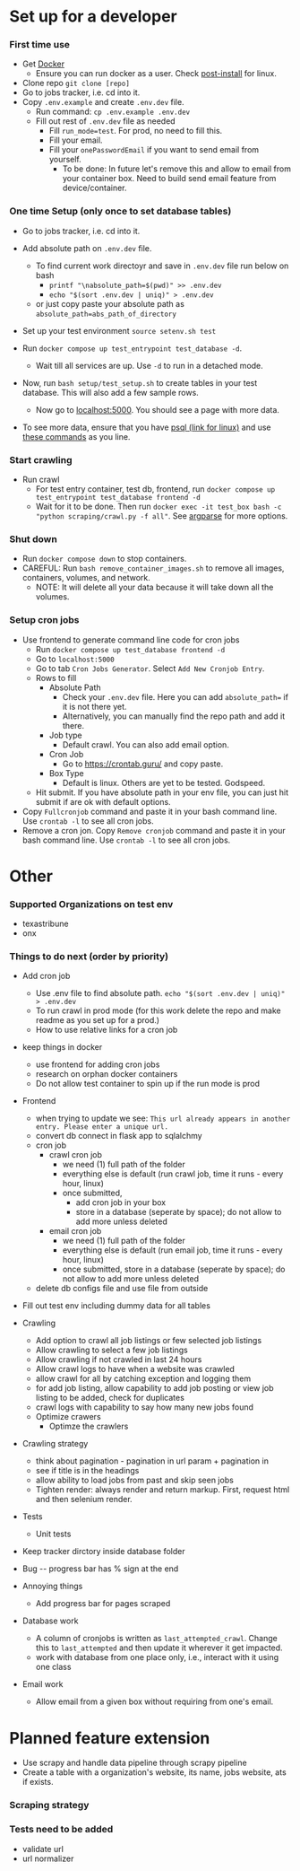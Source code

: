 
# Set up for a developer

### First time use
- Get [Docker](https://docs.docker.com/get-docker/)
    - Ensure you can run docker as a user. Check [post-install](https://docs.docker.com/engine/install/linux-postinstall/) for linux.
- Clone repo `git clone [repo]`
- Go to jobs tracker, i.e. cd into it.
- Copy `.env.example` and create `.env.dev` file.
    - Run command: `cp .env.example .env.dev`
    - Fill out rest of `.env.dev` file as needed
        - Fill `run_mode=test`. For prod, no need to fill this.
        - Fill your email.
        - Fill your `onePasswordEmail` if you want to send email from yourself. 
          - To be done: In future let's remove this and allow to email from your container box. Need to build send email feature from device/container.

### One time Setup (only once to set database tables)

- Go to jobs tracker, i.e. cd into it.
- Add absolute path on `.env.dev` file. 
  - To find current work directoyr and save in `.env.dev` file run below on bash 
    - `printf "\nabsolute_path=$(pwd)" >> .env.dev`
    - `echo "$(sort .env.dev | uniq)" > .env.dev`
  - or just copy paste your absolute path as `absolute_path=abs_path_of_directory`

- Set up your test environment `source setenv.sh test`
- Run `docker compose up test_entrypoint test_database -d`.   
    -   Wait till all services are up. Use `-d` to run in a detached mode.
- Now, run `bash setup/test_setup.sh` to create tables in your test database.
  This will also add a few sample rows.
  - Now go to [localhost:5000](http://localhost:5000/). You should see a page with more data. 
- To see more data, ensure that you have [psql (link for linux)](https://www.postgresql.org/download/linux/) and use [these commands](/setup/command_line_cmds.sh) as you line.

### Start crawling
- Run crawl
    - For test entry container, test db, frontend, run `docker compose up test_entrypoint test_database frontend -d`
  - Wait for it to be done. Then run `docker exec -it test_box bash -c "python scraping/crawl.py -f all"`. See [argparse](/scraping/crawl.py) for more options.

### Shut down
- Run `docker compose down` to stop containers.
- CAREFUL: Run `bash remove_container_images.sh` to remove all images, containers, volumes, and network.
  - NOTE: It will delete all your data because it will take down all the volumes.

### Setup cron jobs
- Use frontend to generate command line code for cron jobs
    - Run `docker compose up test_database frontend -d`
    - Go to `localhost:5000`
    - Go to tab `Cron Jobs Generator`. Select `Add New Cronjob Entry`.
    - Rows to fill
        - Absolute Path
            - Check your `.env.dev` file. Here you can add `absolute_path=` if it is not there yet.
            - Alternatively, you can manually find the repo path and add it there.
        - Job type
            - Default crawl. You can also add email option.
        - Cron Job
            - Go to https://crontab.guru/ and copy paste.
        - Box Type
            - Default is linux. Others are yet to be tested. Godspeed.
    - Hit submit. If you have absolute path in your env file, you can just hit submit if are ok with default options.
- Copy `Fullcronjob` command and paste it in your bash command line. Use `crontab -l` to see all cron jobs.
- Remove a cron jon. Copy `Remove cronjob` command and paste it in your bash command line. Use `crontab -l` to see all cron jobs.
    

# Other

### Supported Organizations on test env

- texastribune
- onx

### Things to do next (order by priority)

- Add cron job
  - Use .env file to find absolute path. `echo "$(sort .env.dev | uniq)" > .env.dev`
  - To run crawl in prod mode (for this work delete the repo and make readme as you set up for a prod.)
  - How to use relative links for a cron job
- keep things in docker
  - use frontend for adding cron jobs
  - research on orphan docker containers
  - Do not allow test container to spin up if the run mode is prod
- Frontend
  - when trying to update we see: `This url already appears in another entry. Please enter a unique url.`
  - convert db connect in flask app to sqlalchmy
  - cron job
    - crawl cron job
      - we need (1) full path of the folder
      - everything else is default (run crawl job, time it runs - every hour, linux)
      - once submitted, 
        - add cron job in your box
        - store in a database (seperate by space); do not allow to add more unless deleted
    - email cron job
      - we need (1) full path of the folder
      - everything else is default (run email job, time it runs - every hour, linux)
      - once submitted, store in a database (seperate by space); do not allow to add more unless deleted
  - delete db configs file and use file from outside

- Fill out test env including dummy data for all tables
- Crawling
  - Add option to crawl all job listings or few selected job listings
  - Allow crawling to select a few job listings
  - Allow crawling if not crawled in last 24 hours
  - Allow crawl logs to have when a website was crawled
  - allow crawl for all by catching exception and logging them
  - for add job listing, allow capability to add job posting or view job listing to be added, check for duplicates
  - crawl logs with capability to say how many new jobs found
  - Optimize crawers
    - Optimze the crawlers
- Crawling strategy
  - think about pagination - pagination in url param + pagination in
  - see if title is in the headings
  - allow ability to load jobs from past and skip seen jobs
  - Tighten render: always render and return markup. First, request html and then selenium render.

- Tests
  - Unit tests
- Keep tracker dirctory inside database folder

- Bug
-- progress bar has % sign at the end

- Annoying things
  - Add progress bar for pages scraped

- Database work
  - A column of cronjobs is written as `last_attempted_crawl`. Change this to `last_attempted` and then update it wherever it get impacted.
  - work with database from one place only, i.e., interact with it using one class
- Email work
  - Allow email from a given box without requiring from one's email.


# Planned feature extension

- Use scrapy and handle data pipeline through scrapy pipeline
- Create a table with a organization's website, its name, jobs website, ats if exists.


### Scraping strategy


### Tests need to be added

- validate url
- url normalizer